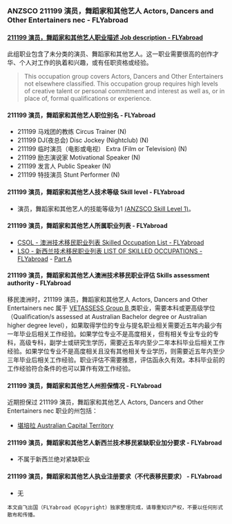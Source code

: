 ### ANZSCO 211199 演员，舞蹈家和其他艺人 Actors, Dancers and Other Entertainers nec - FLYabroad ###

####  [211199 演员，舞蹈家和其他艺人职业描述 Job description - FLYabroad](http://www.flyabroadvisa.com/anzsco/2111.html#211199)

此组职业包含了未分类的演员、舞蹈家和其他艺人。这一职业需要很高的创作才华、个人对工作的执着和兴趣，或有任职资格或经验。

> This occupation group covers Actors, Dancers and Other Entertainers not elsewhere classified. This occupation group requires high levels of creative talent or personal commitment and interest as well as, or in place of, formal qualifications or experience.

#### 211199 演员，舞蹈家和其他艺人职位别名 - FLYabroad
 
- 211199 马戏团的教练 Circus Trainer (N)
- 211199 DJ(夜总会) Disc Jockey (Nightclub) (N)
- 211199 临时演员（电影或电视） Extra (Film or Television) (N)
- 211199 励志演说家 Motivational Speaker (N)
- 211199 发言人 Public Speaker (N)
- 211199 特技演员 Stunt Performer (N)

#### 211199 演员，舞蹈家和其他艺人技术等级 Skill level - FLYabroad

- 演员，舞蹈家和其他艺人的技能等级为1 [(ANZSCO Skill Level 1)](http://www.flyabroadvisa.com/anzsco/)。

#### 211199 演员，舞蹈家和其他艺人所属职业列表 - FLYabroad

- [CSOL - 澳洲技术移民职业列表 Skilled Occupation List - FLYabroad](http://www.flyabroadvisa.com/sol/)
- [LSO - 新西兰技术移民职业列表 LIST OF SKILLED OCCUPATIONS - FLYabroad](http://nz.flyabroadvisa.com/lso/) - [Part A](parta)

#### 211199 演员，舞蹈家和其他艺人澳洲技术移民职业评估 Skills assessment authority - FLYabroad

移民澳洲时，211199 演员，舞蹈家和其他艺人 Actors, Dancers and Other Entertainers nec 属于 [VETASSESS Group B ](http://www.flyabroadvisa.com/ass/vetassess.html)类职业，需要本科或更高级学位（Qualification/s assessed at Australian Bachelor degree or Australian higher degree level），如果取得学位的专业与提名职业相关需要近五年内最少有一年毕业后相关工作经验。如果学位专业不是高度相关，但有相关专业专业的专科，高级专科，副学士或研究生学历，需要近五年内至少二年本科毕业后相关工作经验。如果学位专业不是高度相关且没有其他相关专业学历，则需要近五年内至少三年毕业后相关工作经验。职业评估不需要雅思，评估函永久有效。本科毕业前的工作经验符合条件的也可以算作有效工作经验。

#### 211199 演员，舞蹈家和其他艺人州担保情况 - FLYabroad

近期担保过 211199 演员，舞蹈家和其他艺人 Actors, Dancers and Other Entertainers nec 职业的州包括：

- [堪培拉 Australian Capital Territory](http://www.flyabroadvisa.com/zdb/act.html)

#### 211199 演员，舞蹈家和其他艺人新西兰技术移民紧缺职业加分要求 - FLYabroad

- 不属于新西兰绝对紧缺职业

#### 211199 演员，舞蹈家和其他艺人执业注册要求（不代表移民要求） - FLYabroad

- 无

`本文由飞出国（FLYabroad @Copyright）独家整理完成，请尊重知识产权，不要以任何形式散布和传播。`